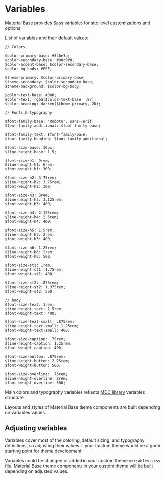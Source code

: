 Variables
=========

Material Base provides Sass variables for site level customizations and options.

List of variables and their default values:

~~~
// Colors

$color-primary-base: #546e7a;
$color-secondary-base: #00c9f8;
$color-accent-base: $color-secondary-base;
$color-bg-body: #FFF;

$theme-primary: $color-primary-base;
$theme-secondary: $color-secondary-base;
$theme-background: $color-bg-body;

$color-text-base: #000;
$color-text: rgba($color-text-base, .87);
$color-heading: darken($theme-primary, 20);

// Fonts & typography

$font-family-base: 'Roboto', sans-serif;
$font-family-additional: $font-family-base;

$font-family-text: $font-family-base;
$font-family-heading: $font-family-additional;

$font-size-base: 16px;
$line-height-base: 1.5;

$font-size-h1: 6rem;
$line-height-h1: 6rem;
$font-weight-h1: 300;

$font-size-h2: 3.75rem;
$line-height-h2: 3.75rem;
$font-weight-h2: 300;

$font-size-h3: 3rem;
$line-height-h3: 3.125rem;
$font-weight-h3: 400;

$font-size-h4: 2.125rem;
$line-height-h4: 2.5rem;
$font-weight-h4: 400;

$font-size-h5: 1.5rem;
$line-height-h5: 2rem;
$font-weight-h5: 400;

$font-size-h6: 1.25rem;
$line-height-h6: 2rem;
$font-weight-h6: 500;

$font-size-st1: 1rem;
$line-height-st1: 1.75rem;
$font-weight-st1: 400;

$font-size-st2: .875rem;
$line-height-st2: 1.375rem;
$font-weight-st2: 500;
 
// body 
$font-size-text: 1rem;
$line-height-text: 1.5rem;
$font-weight-text: 400;

$font-size-text-small: .875rem;
$line-height-text-small: 1.25rem;
$font-weight-text-small: 400;

$font-size-caption: .75rem;
$line-height-caption: 1.25rem;
$font-weight-caption: 400;

$font-size-button: .875rem;
$line-height-button: 2.25rem;
$font-weight-button: 500;

$font-size-overline: .75rem;
$line-height-overline: 2rem;
$font-weight-overline: 500;
~~~

Main colors and typography variables reflects [MDC library](mdc.md) variables structure. 

Layouts and styles of Material Base theme components are built depending on variables values. 

Adjusting variables
-------------------

Variables cover most of the coloring, default sizing, and typography definitions, so adjusting their values in your custom theme would be a good starting point for theme development.

Variables could be changed or added in your custom theme `variables.scss` file. Material Base theme components in your custom theme will be built depending on adjusted values.
